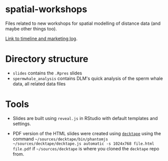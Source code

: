 spatial-workshops
=================

Files related to new workshops for spatial modelling of distance data (and maybe other things too).


[Link to timeline and marketing log](https://docs.google.com/spreadsheets/d/1NqVQZTwqRkyuZNz6CJgJWmVNRvT27rhLjhEL_szLecU/edit#gid=468231088).


# Directory structure

- `slides` contains the `.Rpres` slides
- `spermwhale_analysis` contains DLM's quick analysis of the sperm whale data, all related data files


# Tools

* Slides are built using `reveal.js` in RStudio with default templates and settings.
- PDF version of the HTML slides were created using [`decktape`](https://github.com/astefanutti/decktape) using the command `~/sources/decktape/bin/phantomjs ~/sources/decktape/decktape.js automatic -s 1024x768 file.html file.pdf` if `~/sources/decktape` is where you cloned the `decktape` repo from.


